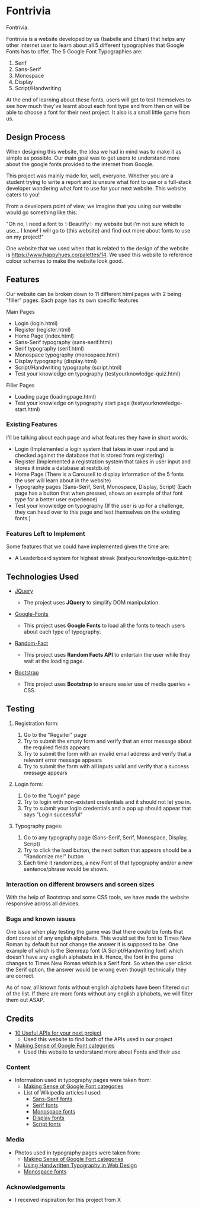 # Fontrivia

Fontrivia.

Fontrivia is a website developed by us (Isabelle and Ethan) that helps any other internet user to learn about all 5 different typographies that Google Fonts has to offer.
The 5 Google Font Typographies are:

1. Serif
2. Sans-Serif
3. Monospace
4. Display
5. Script/Handwriting

At the end of learning about these fonts, users will get to test themselves to see how much they've learnt about each font type and from then on will be able to choose a font for their next project. It also is a small little game from us.


## Design Process

When designing this website, the idea we had in mind was to make it as simple as possible. Our main goal was to get users to understand more about the google fonts provided to the internet from Google.

This project was mainly made for, well, everyone. Whether you are a student trying to write a report and is unsure what font to use or a full-stack developer wondering what font to use for your next website. This website caters to you!

From a developers point of view, we imagine that you using our website would go something like this:

"Oh no, I need a font to ✨Beautify✨ my website but i'm not sure which to use... I know! I will go to {this website} and find out more about fonts to use on my project!"

One website that we used when that is related to the design of the website is https://www.happyhues.co/palettes/14. We used this website to reference colour schemes to make the website look good.
<!-- Provide us insights about your design process, focusing on who this website is for, what it is that they want to achieve and how your project is the best way to help them achieve these things.

In particular, as part of this section we recommend that you provide a list of User Stories, with the following general structure:

- As a user type, I want to perform an action, so that I can achieve a goal.

This section is also where you would share links to any wireframes, mockups, diagrams etc. that you created as part of the design process.
These files should themselves either be included as a pdf file in the project itself (in an separate directory)
Include the Adobe XD wireframe as a folder. You can include the XD share url. -->

## Features
Our website can be broken down to 11 different html pages with 2 being "filler" pages.
Each page has its own specific features

Main Pages

- Login (login.html)
- Register (register.html)
- Home Page (index.html)
- Sans-Serif typography (sans-serif.html)
- Serif typography (serif.html)
- Monospace typography (monospace.html)
- Display typography (display.html)
- Script/Handwriting typography (script.html)
- Test your knowledge on typography (testyourknowledge-quiz.html)


Filler Pages

- Loading page (loadingpage.html)
- Test your knowledge on typography start page (testyourknowledge-start.html)
<!-- In this section, you should go over the different parts of your project, and describe each in a sentence or so. -->

### Existing Features

I'll be talking about each page and what features they have in short words.

- Login (Implemented a login system that takes in user input and is checked against the database that is stored from registering)
- Register (Implemented a registration system that takes in user input and stores it inside a database at restdb.io)
- Home Page (There is a Carousell to display information of the 5 fonts the user will learn about in the website)
- Typography pages (Sans-Serif, Serif, Monospace, Display, Script) (Each page has a button that when pressed, shows an example of that font type for a better user experience)
- Test your knowledge on typography (If the user is up for a challenge, they can head over to this page and test themselves on the existing fonts.)

<!-- In addition, you may also use this section to discuss plans for additional features to be implemented in the future: -->

### Features Left to Implement

Some features that we could have implemented given the time are:

- A Leaderboard system for highest streak (testyourknowledge-quiz.html)

<!-- I'm not sure what else to add here we can discuss tmr @Isabelle -->

## Technologies Used

<!-- In this section, you should mention all of the languages, frameworks, libraries, and any other tools that you have used to construct this project. For each, provide its name, a link to its official site and a short sentence of why it was used. -->



- [JQuery](https://jquery.com)
  - The project uses **JQuery** to simplify DOM manipulation.
- [Google-Fonts](https://developers.google.com/fonts/docs/developer_api)
  - This project uses **Google Fonts** to load all the fonts to teach users about each type of typography.
- [Random-Fact](https://www.programmableweb.com/api/random-useless-facts)
  - This project uses **Random Facts API** to entertain the user while they wait at the loading page.
- [Bootstrap](https://getbootstrap.com/)
  - This project uses **Bootstrap** to ensure easier use of media queries + CSS.
  
  <!-- Isabelle u need to do this coz im not sure which libraries you used -->

## Testing

<!-- For any scenarios that have not been automated, test the user stories manually and provide as much detail as is relevant. A particularly useful form for describing your testing process is via scenarios, such as: -->

1. Registration form:
   1. Go to the "Regsiter" page
   2. Try to submit the empty form and verify that an error message about the required fields appears
   3. Try to submit the form with an invalid email address and verify that a relevant error message appears
   4. Try to submit the form with all inputs valid and verify that a success message appears

2. Login form:
   1. Go to the "Login" page
   2. Try to login with non-existent credentials and it should not let you in.
   3. Try to submit your login credentials and a pop up should appear that says "Login successful"

3. Typography pages:
   1. Go to any typography page (Sans-Serif, Serif, Monospace, Display, Script)
   2. Try to click the load button, the next button that appears should be a "Randomize me!" button
   3. Each time it randomizes, a new Font of that typography and/or a new sentence/phrase would be shown.


### Interaction on different browsers and screen sizes

With the help of Bootstrap and some CSS tools, we have made the website responsive across all devices.

### Bugs and known issues

One issue when play testing the game was that there could be fonts that dont consist of any english alphabets. This would set the font to Times New Roman by default but not change the answer it is supposed to be.
One example of which is the Siemreap font (A Script/Handwriting font) which doesn't have any english alphabets in it. Hence, the font in the game changes to Times New Roman which is a Serif font. So when the user clicks
the Serif option, the answer would be wrong even though technically they are correct.

As of now, all known fonts without english alphabets have been filtered out of the list. If there are more fonts without any english alphabets, we will filter them out ASAP.

<!-- In addition, you should mention in this section how your project looks and works on different browsers and screen sizes.

You should also mention in this section any interesting bugs or problems you discovered during your testing, even if you haven't addressed them yet.

If this section grows too long, you may want to split it off into a separate file and link to it from here. -->

## Credits

- [10 Useful APIs for your next project](https://dev.to/harshsinha17/10-useful-apis-for-your-next-project-1nog)
  - Used this website to find both of the APIs used in our project
- [Making Sense of Google Font categories](https://www.designbyreese.com/googlefontcategories/)
  - Used this website to understand more about Fonts and their use

### Content

- Information used in typography pages were taken from:
  - [Making Sense of Google Font categories](https://www.designbyreese.com/googlefontcategories/)
  - List of Wikipedia articles I used:
    - [Sans-Serif fonts](https://en.wikipedia.org/wiki/Sans-serif)
    - [Serif fonts](https://en.wikipedia.org/wiki/Serif)
    - [Monospace fonts](https://en.wikipedia.org/wiki/Monospaced_font)
    - [Display fonts](https://en.wikipedia.org/wiki/Display_typeface)
    - [Script fonts](https://en.wikipedia.org/wiki/Script_typeface)

### Media

- Photos used in typography pages were taken from:
  - [Making Sense of Google Font categories](https://www.designbyreese.com/googlefontcategories/)
  - [Using Handwritten Typography in Web Design](https://www.envato.com/blog/handwritten-typography-web-design/)
  - [Monospace fonts](https://en.wikipedia.org/wiki/Monospaced_font)

### Acknowledgements

- I received inspiration for this project from X
